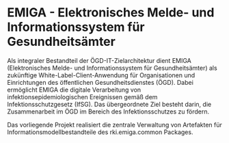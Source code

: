 # EMIGA - Elektronisches Melde- und Informationssystem für Gesundheitsämter
Als integraler Bestandteil der ÖGD-IT-Zielarchitektur dient EMIGA (Elektronisches Melde- und Informationssystem für Gesundheitsämter) als zukünftige White-Label-Client-Anwendung für Organisationen und Einrichtungen des öffentlichen Gesundheitsdienstes (ÖGD). Dabei ermöglicht EMIGA die digitale Verarbeitung von infektionsepidemiologischen Ereignissen gemäß dem Infektionsschutzgesetz (IfSG). Das übergeordnete Ziel besteht darin, die Zusammenarbeit im ÖGD im Bereich des Infektionsschutzes zu fördern.

Das vorliegende Projekt realisiert die zentrale Verwaltung von Artefakten für Informationsmodellbestandteile des rki.emiga.common Packages.
